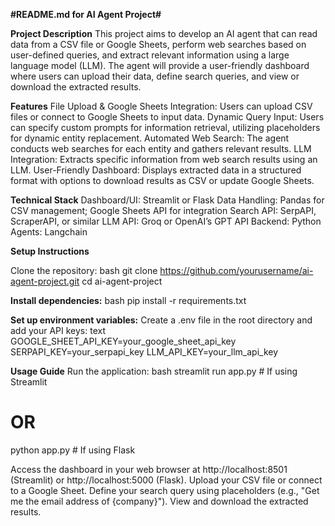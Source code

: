 
**#README.md for AI Agent Project#**

**Project Description**
This project aims to develop an AI agent that can read data from a CSV file or Google Sheets, perform web searches based on user-defined queries, and extract relevant information using a large language model (LLM). The agent will provide a user-friendly dashboard where users can upload their data, define search queries, and view or download the extracted results.

**Features**
File Upload & Google Sheets Integration: Users can upload CSV files or connect to Google Sheets to input data.
Dynamic Query Input: Users can specify custom prompts for information retrieval, utilizing placeholders for dynamic entity replacement.
Automated Web Search: The agent conducts web searches for each entity and gathers relevant results.
LLM Integration: Extracts specific information from web search results using an LLM.
User-Friendly Dashboard: Displays extracted data in a structured format with options to download results as CSV or update Google Sheets.

**Technical Stack**
Dashboard/UI: Streamlit or Flask
Data Handling: Pandas for CSV management; Google Sheets API for integration
Search API: SerpAPI, ScraperAPI, or similar
LLM API: Groq or OpenAI’s GPT API
Backend: Python
Agents: Langchain

**Setup Instructions**

Clone the repository:
bash
git clone https://github.com/yourusername/ai-agent-project.git
cd ai-agent-project

**Install dependencies:**
bash
pip install -r requirements.txt

**Set up environment variables:**
Create a .env file in the root directory and add your API keys:
text
GOOGLE_SHEET_API_KEY=your_google_sheet_api_key
SERPAPI_KEY=your_serpapi_key
LLM_API_KEY=your_llm_api_key

**Usage Guide**
Run the application:
bash
streamlit run app.py  # If using Streamlit
# OR 
python app.py          # If using Flask

Access the dashboard in your web browser at http://localhost:8501 (Streamlit) or http://localhost:5000 (Flask).
Upload your CSV file or connect to a Google Sheet.
Define your search query using placeholders (e.g., "Get me the email address of {company}").
View and download the extracted results.
